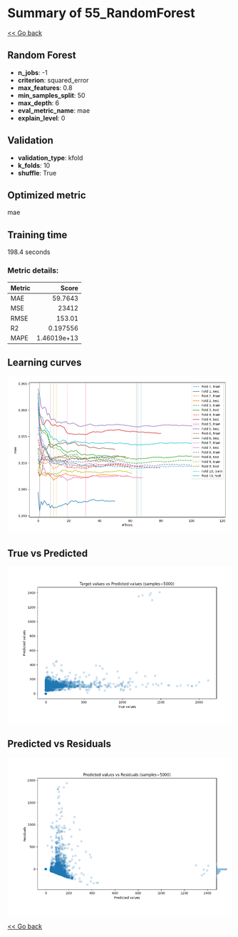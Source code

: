 # Summary of 55_RandomForest

[<< Go back](../README.md)


## Random Forest
- **n_jobs**: -1
- **criterion**: squared_error
- **max_features**: 0.8
- **min_samples_split**: 50
- **max_depth**: 6
- **eval_metric_name**: mae
- **explain_level**: 0

## Validation
 - **validation_type**: kfold
 - **k_folds**: 10
 - **shuffle**: True

## Optimized metric
mae

## Training time

198.4 seconds

### Metric details:
| Metric   |           Score |
|:---------|----------------:|
| MAE      |    59.7643      |
| MSE      | 23412           |
| RMSE     |   153.01        |
| R2       |     0.197556    |
| MAPE     |     1.46019e+13 |



## Learning curves
![Learning curves](learning_curves.png)
## True vs Predicted

![True vs Predicted](true_vs_predicted.png)


## Predicted vs Residuals

![Predicted vs Residuals](predicted_vs_residuals.png)



[<< Go back](../README.md)

